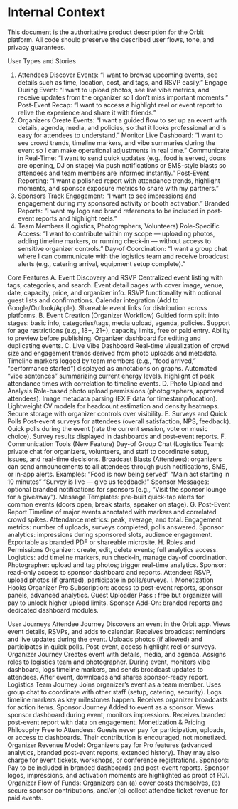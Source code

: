 # Internal Context
This document is the authoritative product description for the Orbit platform.
All code should preserve the described user flows, tone, and privacy guarantees.


User Types and Stories
1. Attendees
Discover Events: “I want to browse upcoming events, see details such as time, location, cost, and tags, and RSVP easily.”
Engage During Event: “I want to upload photos, see live vibe metrics, and receive updates from the organizer so I don’t miss important moments.”
Post-Event Recap: “I want to access a highlight reel or event report to relive the experience and share it with friends.”
2. Organizers
Create Events: “I want a guided flow to set up an event with details, agenda, media, and policies, so that it looks professional and is easy for attendees to understand.”
Monitor Live Dashboard: “I want to see crowd trends, timeline markers, and vibe summaries during the event so I can make operational adjustments in real time.”
Communicate in Real-Time: “I want to send quick updates (e.g., food is served, doors are opening, DJ on stage) via push notifications or SMS-style blasts so attendees and team members are informed instantly.”
Post-Event Reporting: “I want a polished report with attendance trends, highlight moments, and sponsor exposure metrics to share with my partners.”
3. Sponsors
Track Engagement: “I want to see impressions and engagement during my sponsored activity or booth activation.”
Branded Reports: “I want my logo and brand references to be included in post-event reports and highlight reels.”
4. Team Members (Logistics, Photographers, Volunteers)
Role-Specific Access: “I want to contribute within my scope — uploading photos, adding timeline markers, or running check-in — without access to sensitive organizer controls.”
Day-of Coordination: “I want a group chat where I can communicate with the logistics team and receive broadcast alerts (e.g., catering arrival, equipment setup complete).”

Core Features
A. Event Discovery and RSVP
Centralized event listing with tags, categories, and search.
Event detail pages with cover image, venue, date, capacity, price, and organizer info.
RSVP functionality with optional guest lists and confirmations.
Calendar integration (Add to Google/Outlook/Apple).
Shareable event links for distribution across platforms.
B. Event Creation (Organizer Workflow)
Guided form split into stages: basic info, categories/tags, media upload, agenda, policies.
Support for age restrictions (e.g., 18+, 21+), capacity limits, free or paid entry.
Ability to preview before publishing.
Organizer dashboard for editing and duplicating events.
C. Live Vibe Dashboard
Real-time visualization of crowd size and engagement trends derived from photo uploads and metadata.
Timeline markers logged by team members (e.g., “food arrived,” “performance started”) displayed as annotations on graphs.
Automated “vibe sentences” summarizing current energy levels.
Highlight of peak attendance times with correlation to timeline events.
D. Photo Upload and Analysis
Role-based photo upload permissions (photographers, approved attendees).
Image metadata parsing (EXIF data for timestamp/location).
Lightweight CV models for headcount estimation and density heatmaps.
Secure storage with organizer controls over visibility.
E. Surveys and Quick Polls
Post-event surveys for attendees (overall satisfaction, NPS, feedback).
Quick polls during the event (rate the current session, vote on music choice).
Survey results displayed in dashboards and post-event reports.
F. Communication Tools (New Feature)
Day-of Group Chat (Logistics Team): private chat for organizers, volunteers, and staff to coordinate setup, issues, and real-time decisions.
Broadcast Blasts (Attendees): organizers can send announcements to all attendees through push notifications, SMS, or in-app alerts. Examples:
“Food is now being served”
“Main act starting in 10 minutes”
“Survey is live — give us feedback!”
Sponsor Messages: optional branded notifications for sponsors (e.g., “Visit the sponsor lounge for a giveaway”).
Message Templates: pre-built quick-tap alerts for common events (doors open, break starts, speaker on stage).
G. Post-Event Report
Timeline of major events annotated with markers and correlated crowd spikes.
Attendance metrics: peak, average, and total.
Engagement metrics: number of uploads, surveys completed, polls answered.
Sponsor analytics: impressions during sponsored slots, audience engagement.
Exportable as branded PDF or shareable microsite.
H. Roles and Permissions
Organizer: create, edit, delete events; full analytics access.
Logistics: add timeline markers, run check-in, manage day-of coordination.
Photographer: upload and tag photos; trigger real-time analytics.
Sponsor: read-only access to sponsor dashboard and reports.
Attendee: RSVP, upload photos (if granted), participate in polls/surveys.
I. Monetization Hooks
Organizer Pro Subscription: access to post-event reports, sponsor panels, advanced analytics.
Guest Uploader Pass : free but organizer will pay to unlock higher upload limits.
Sponsor Add-On: branded reports and dedicated dashboard modules.

User Journeys
Attendee Journey
Discovers an event in the Orbit app.
Views event details, RSVPs, and adds to calendar.
Receives broadcast reminders and live updates during the event.
Uploads photos (if allowed) and participates in quick polls.
Post-event, access highlight reel or surveys.
Organizer Journey
Creates event with details, media, and agenda.
Assigns roles to logistics team and photographer.
During event, monitors vibe dashboard, logs timeline markers, and sends broadcast updates to attendees.
After event, downloads and shares sponsor-ready report.
Logistics Team Journey
Joins organizer’s event as a team member.
Uses group chat to coordinate with other staff (setup, catering, security).
Logs timeline markers as key milestones happen.
Receives organizer broadcasts for action items.
Sponsor Journey
Added to event as a sponsor.
Views sponsor dashboard during event, monitors impressions.
Receives branded post-event report with data on engagement.
Monetization & Pricing Philosophy
Free to Attendees: Guests never pay for participation, uploads, or access to dashboards. Their contribution is encouraged, not monetized.
Organizer Revenue Model: Organizers pay for Pro features (advanced analytics, branded post-event reports, extended history). They may also charge for event tickets, workshops, or conference registrations.
Sponsors: Pay to be included in branded dashboards and post-event reports. Sponsor logos, impressions, and activation moments are highlighted as proof of ROI.
Organizer Flow of Funds: Organizers can (a) cover costs themselves, (b) secure sponsor contributions, and/or (c) collect attendee ticket revenue for paid events.

